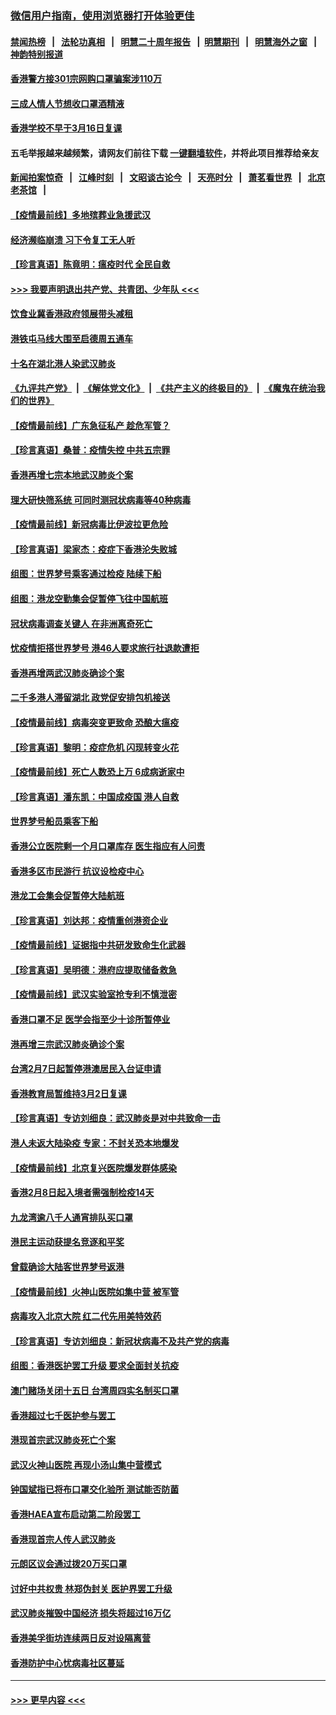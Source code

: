 ### [微信用户指南，使用浏览器打开体验更佳](https://github.com/gfw-breaker/banned-news1/blob/master/indexes/wechat-guide.md?t=0)
#### [禁闻热榜](热点新闻.md?t=0)  &nbsp;&nbsp;|&nbsp;&nbsp; [法轮功真相](https://github.com/gfw-breaker/truth/blob/master/README.md?t=0) &nbsp;&nbsp;|&nbsp;&nbsp; [明慧二十周年报告](https://github.com/gfw-breaker/mh-reports/blob/master/README.md?t=0) &nbsp;&nbsp;|&nbsp;&nbsp;[明慧期刊](https://github.com/gfw-breaker/mh-qikan) &nbsp;&nbsp;|&nbsp;&nbsp; [明慧海外之窗](https://github.com/gfw-breaker/mh-news/blob/master/README.md?t=0) &nbsp;&nbsp;|&nbsp;&nbsp; [神韵特别报道](https://github.com/gfw-breaker/mh-news/blob/master/shenyun.md?t=0)
#### [香港警方接301宗网购口罩骗案涉110万](../pages/nsc415/n11867572.md?t=02142144) 
#### [三成人情人节想收口罩酒精液](../pages/nsc415/n11867523.md?t=02142144) 
#### [香港学校不早于3月16日复课](../pages/nsc415/n11867498.md?t=02142144) 
#### 五毛举报越来越频繁，请网友们前往下载 [一键翻墙软件](https://github.com/gfw-breaker/ssr-accounts)，并将此项目推荐给亲友
#### [新闻拍案惊奇](https://github.com/gfw-breaker/banned-news1/blob/master/pages/link4.md) &nbsp;&nbsp;|&nbsp;&nbsp; [江峰时刻](https://github.com/gfw-breaker/banned-news1/blob/master/pages/link4.md) &nbsp;&nbsp;|&nbsp;&nbsp; [文昭谈古论今](https://github.com/gfw-breaker/banned-news1/blob/master/pages/link4.md) &nbsp;&nbsp;|&nbsp;&nbsp; [天亮时分](https://github.com/gfw-breaker/banned-news1/blob/master/pages/link4.md) &nbsp;&nbsp;|&nbsp;&nbsp; [萧茗看世界](https://github.com/gfw-breaker/banned-news1/blob/master/pages/link4.md) &nbsp;&nbsp;|&nbsp;&nbsp; [北京老茶馆](https://github.com/gfw-breaker/banned-news1/blob/master/pages/link4.md) &nbsp;&nbsp;|&nbsp;&nbsp; 
#### [【疫情最前线】多地殡葬业急援武汉](../pages/nsc415/n11866914.md?t=02142144) 
#### [经济濒临崩溃 习下令复工无人听](../pages/nsc415/n11867269.md?t=02142144) 
#### [【珍言真语】陈竟明：瘟疫时代 全民自救](../pages/nsc415/n11866765.md?t=02142144) 
#### [>>> 我要声明退出共产党、共青团、少年队 <<<](https://github.com/begood0513/goodnews/blob/master/quit/letter.md) 
#### [饮食业冀香港政府领展带头减租](../pages/nsc415/n11864876.md?t=02142144) 
#### [港铁屯马线大围至启德周五通车](../pages/nsc415/n11864842.md?t=02142144) 
#### [十名在湖北港人染武汉肺炎](../pages/nsc415/n11864807.md?t=02142144) 
#### [《九评共产党》](https://github.com/begood0513/9ping.md/blob/master/README.md) &nbsp;|&nbsp; [《解体党文化》](../../../../jtdwh.md/blob/master/README.md)  &nbsp;|&nbsp; [《共产主义的终极目的》](../../../../gczydzjmd.md/blob/master/README.md) &nbsp;|&nbsp; [《魔鬼在统治我们的世界》](../../../../mgztzwmdsj.md/blob/master/README.md) 
#### [【疫情最前线】广东急征私产 趁危军管？](../pages/nsc415/n11864205.md?t=02142144) 
#### [【珍言真语】桑普：疫情失控 中共五宗罪](../pages/nsc415/n11864157.md?t=02142144) 
#### [香港再增七宗本地武汉肺炎个案](../pages/nsc415/n11862405.md?t=02142144) 
#### [理大研快筛系统 可同时测冠状病毒等40种病毒](../pages/nsc415/n11862376.md?t=02142144) 
#### [【疫情最前线】新冠病毒比伊波拉更危险](../pages/nsc415/n11862199.md?t=02142144) 
#### [【珍言真语】梁家杰：疫症下香港沦失败城](../pages/nsc415/n11861588.md?t=02142144) 
#### [组图：世界梦号乘客通过检疫 陆续下船](../pages/nsc415/n11858302.md?t=02142144) 
#### [组图：港龙空勤集会促暂停飞往中国航班](../pages/nsc415/n11858190.md?t=02142144) 
#### [冠状病毒调查关键人 在非洲离奇死亡](../pages/nsc415/n11859798.md?t=02142144) 
#### [忧疫情拒搭世界梦号 港46人要求旅行社退款遭拒](../pages/nsc415/n11859849.md?t=02142144) 
#### [香港再增两武汉肺炎确诊个案](../pages/nsc415/n11859833.md?t=02142144) 
#### [二千多港人滞留湖北 政党促安排包机接送](../pages/nsc415/n11859831.md?t=02142144) 
#### [【疫情最前线】病毒突变更致命 恐酿大瘟疫](../pages/nsc415/n11859604.md?t=02142144) 
#### [【珍言真语】黎明：疫症危机 闪现转变火花](../pages/nsc415/n11859199.md?t=02142144) 
#### [【疫情最前线】死亡人数恐上万 6成病逝家中](../pages/nsc415/n11856687.md?t=02142144) 
#### [【珍言真语】潘东凯：中国成疫国 港人自救](../pages/nsc415/n11856962.md?t=02142144) 
#### [世界梦号船员乘客下船](../pages/nsc415/n11856883.md?t=02142144) 
#### [香港公立医院剩一个月口罩库存 医生指应有人问责](../pages/nsc415/n11856875.md?t=02142144) 
#### [香港多区市民游行 抗议设检疫中心](../pages/nsc415/n11856866.md?t=02142144) 
#### [港龙工会集会促暂停大陆航班](../pages/nsc415/n11856840.md?t=02142144) 
#### [【珍言真语】刘达邦：疫情重创港资企业](../pages/nsc415/n11854274.md?t=02142144) 
#### [【疫情最前线】证据指中共研发致命生化武器](../pages/nsc415/n11853087.md?t=02142144) 
#### [【珍言真语】吴明德：港府应提取储备救急](../pages/nsc415/n11852734.md?t=02142144) 
#### [【疫情最前线】武汉实验室抢专利不慎泄密](../pages/nsc415/n11850310.md?t=02142144) 
#### [香港口罩不足 医学会指至少十诊所暂停业](../pages/nsc415/n11850301.md?t=02142144) 
#### [港再增三宗武汉肺炎确诊个案](../pages/nsc415/n11850328.md?t=02142144) 
#### [台湾2月7日起暂停港澳居民入台证申请](../pages/nsc415/n11850304.md?t=02142144) 
#### [香港教育局暂维持3月2日复课](../pages/nsc415/n11850260.md?t=02142144) 
#### [【珍言真语】专访刘细良：武汉肺炎是对中共致命一击](../pages/nsc415/n11849934.md?t=02142144) 
#### [港人未返大陆染疫 专家：不封关恐本地爆发](../pages/nsc415/n11848021.md?t=02142144) 
#### [【疫情最前线】北京复兴医院爆发群体感染](../pages/nsc415/n11847626.md?t=02142144) 
#### [香港2月8日起入境者需强制检疫14天](../pages/nsc415/n11847658.md?t=02142144) 
#### [九龙湾逾八千人通宵排队买口罩](../pages/nsc415/n11847647.md?t=02142144) 
#### [港民主运动获提名竞逐和平奖](../pages/nsc415/n11847633.md?t=02142144) 
#### [曾载确诊大陆客世界梦号返港](../pages/nsc415/n11847608.md?t=02142144) 
#### [【疫情最前线】火神山医院如集中营 被军管](../pages/nsc415/n11847524.md?t=02142144) 
#### [病毒攻入北京大院 红二代先用美特效药](../pages/nsc415/n11847427.md?t=02142144) 
#### [【珍言真语】专访刘细良：新冠状病毒不及共产党的病毒](../pages/nsc415/n11847164.md?t=02142144) 
#### [组图：香港医护罢工升级 要求全面封关抗疫](../pages/nsc415/n11844107.md?t=02142144) 
#### [澳门赌场关闭十五日 台湾周四实名制买口罩](../pages/nsc415/n11845083.md?t=02142144) 
#### [香港超过七千医护参与罢工](../pages/nsc415/n11845051.md?t=02142144) 
#### [港现首宗武汉肺炎死亡个案](../pages/nsc415/n11844998.md?t=02142144) 
#### [武汉火神山医院 再现小汤山集中营模式](../pages/nsc415/n11844763.md?t=02142144) 
#### [钟国斌指已将布口罩交化验所 测试能否防菌](../pages/nsc415/n11842783.md?t=02142144) 
#### [香港HAEA宣布启动第二阶段罢工](../pages/nsc415/n11842723.md?t=02142144) 
#### [香港现首宗人传人武汉肺炎](../pages/nsc415/n11842766.md?t=02142144) 
#### [元朗区议会通过拨20万买口罩](../pages/nsc415/n11842754.md?t=02142144) 
#### [讨好中共权贵 林郑伪封关 医护界罢工升级](../pages/nsc415/n11842359.md?t=02142144) 
#### [武汉肺炎摧毁中国经济 损失将超过16万亿](../pages/nsc415/n11839723.md?t=02142144) 
#### [香港美孚街坊连续两日反对设隔离营](../pages/nsc415/n11839962.md?t=02142144) 
#### [香港防护中心忧病毒社区蔓延](../pages/nsc415/n11839933.md?t=02142144) 

----
#### [ >>> 更早内容 <<< ](../indexes/nsc415-earlier.md)
